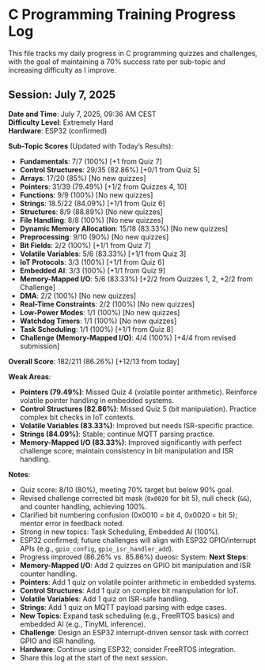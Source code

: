 # C Programming Training Progress Log

This file tracks my daily progress in C programming quizzes and challenges, with the goal of maintaining a 70% success rate per sub-topic and increasing difficulty as I improve.

## Session: July 7, 2025

**Date and Time**: July 7, 2025, 09:36 AM CEST  
**Difficulty Level**: Extremely Hard  
**Hardware**: ESP32 (confirmed)  

**Sub-Topic Scores** (Updated with Today’s Results):
- **Fundamentals**: 7/7 (100%) [+1 from Quiz 7]
- **Control Structures**: 29/35 (82.86%) [+0/1 from Quiz 5]
- **Arrays**: 17/20 (85%) [No new quizzes]
- **Pointers**: 31/39 (79.49%) [+1/2 from Quizzes 4, 10]
- **Functions**: 9/9 (100%) [No new quizzes]
- **Strings**: 18.5/22 (84.09%) [+1/1 from Quiz 6]
- **Structures**: 8/9 (88.89%) [No new quizzes]
- **File Handling**: 8/8 (100%) [No new quizzes]
- **Dynamic Memory Allocation**: 15/18 (83.33%) [No new quizzes]
- **Preprocessing**: 9/10 (90%) [No new quizzes]
- **Bit Fields**: 2/2 (100%) [+1/1 from Quiz 7]
- **Volatile Variables**: 5/6 (83.33%) [+1/1 from Quiz 3]
- **IoT Protocols**: 3/3 (100%) [+1/1 from Quiz 6]
- **Embedded AI**: 3/3 (100%) [+1/1 from Quiz 9]
- **Memory-Mapped I/O**: 5/6 (83.33%) [+2/2 from Quizzes 1, 2, +2/2 from Challenge]
- **DMA**: 2/2 (100%) [No new quizzes]
- **Real-Time Constraints**: 2/2 (100%) [No new quizzes]
- **Low-Power Modes**: 1/1 (100%) [No new quizzes]
- **Watchdog Timers**: 1/1 (100%) [No new quizzes]
- **Task Scheduling**: 1/1 (100%) [+1/1 from Quiz 8]
- **Challenge (Memory-Mapped I/O)**: 4/4 (100%) [+4/4 from revised submission]

**Overall Score**: 182/211 (86.26%) [+12/13 from today]

**Weak Areas**:
- **Pointers (79.49%)**: Missed Quiz 4 (volatile pointer arithmetic). Reinforce volatile pointer handling in embedded systems.
- **Control Structures (82.86%)**: Missed Quiz 5 (bit manipulation). Practice complex bit checks in IoT contexts.
- **Volatile Variables (83.33%)**: Improved but needs ISR-specific practice.
- **Strings (84.09%)**: Stable; continue MQTT parsing practice.
- **Memory-Mapped I/O (83.33%)**: Improved significantly with perfect challenge score; maintain consistency in bit manipulation and ISR handling.

**Notes**:
- Quiz score: 8/10 (80%), meeting 70% target but below 90% goal.
- Revised challenge corrected bit mask (`0x0020` for bit 5), null check (`&&`), and counter handling, achieving 100%.
- Clarified bit numbering confusion (0x0010 = bit 4, 0x0020 = bit 5); mentor error in feedback noted.
- Strong in new topics: Task Scheduling, Embedded AI (100%).
- ESP32 confirmed; future challenges will align with ESP32 GPIO/interrupt APIs (e.g., `gpio_config`, `gpio_isr_handler_add`).
- Progress improved (86.26% vs. 85.86%) dueosi: System: **Next Steps**:
- **Memory-Mapped I/O**: Add 2 quizzes on GPIO bit manipulation and ISR counter handling.
- **Pointers**: Add 1 quiz on volatile pointer arithmetic in embedded systems.
- **Control Structures**: Add 1 quiz on complex bit manipulation for IoT.
- **Volatile Variables**: Add 1 quiz on ISR-safe handling.
- **Strings**: Add 1 quiz on MQTT payload parsing with edge cases.
- **New Topics**: Expand task scheduling (e.g., FreeRTOS basics) and embedded AI (e.g., TinyML inference).
- **Challenge**: Design an ESP32 interrupt-driven sensor task with correct GPIO and ISR handling.
- **Hardware**: Continue using ESP32; consider FreeRTOS integration.
- Share this log at the start of the next session.